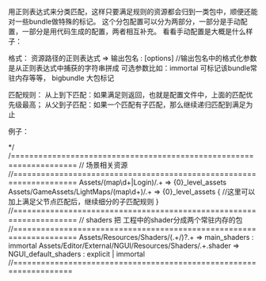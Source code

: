 用正则表达式来分类匹配，这样只要满足规则的资源都会归到一类包中，顺便还能对一些bundle做特殊的标记。
这个分包配置可以分为两部分，一部分是手动配置，一部分是用代码生成的配置，两者相互补充。
看看手动配置是大概是什么样子：

格式：
资源路径的正则表达式 => 输出包名 : [options] //输出包名中的格式化参数是从正则表达式中捕获的字符串拼成
可选参数比如：immortal 可标记该bundle常驻内存等等， bigbundle 大包标记

匹配规则：
从上到下匹配：如果满足则返回，也就是配置文件中，上面的匹配优先级最高；
从父到子匹配：如果一个匹配有子匹配，那么继续递归匹配到满足为止

例子：

*/
/====================================================================
// 场景相关资源
//====================================================================
Assets/(map\d+|Login)/.+ => {0}_level_assets
Assets/GameAssets/LightMaps/(map\d+)/.+ => {0}_level_assets
{
//这里可以加上满足父节点匹配后，继续细分的子匹配规则
}
//====================================================================
// shaders 把 工程中的shader分成两个常驻内存的包
//====================================================================
Assets/Resources/Shaders/(.+/)?.+ => main_shaders : immortal
Assets/Editor/External/NGUI/Resources/Shaders/.+.shader => NGUI_default_shaders : explicit | immortal
//===================================================================
